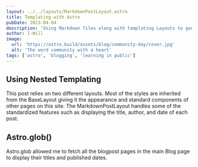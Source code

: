 ```yaml
---
layout: ../../layouts/MarkdownPostLayout.astro
title: Templating with Astro
pubDate: 2023-04-04
description: 'Using Markdown files along with tamplating Layouts to generate blog posts'
author: I-Will
image:
  url: 'https://astro.build/assets/blog/community-day/cover.jpg'
  alt: 'The word community with a heart'
tags: ['astro', 'blogging', 'learning in public']
---
```


## Using Nested Templating

This post relies on two different layouts. Most of the styles are inherited from the BaseLayout giving it the appearance and standard components of other pages on this site. The MarkdownPostLayout handles some of the standardized features such as displaying the title, author, and date of each post.

## Astro.glob()

Astro.glob allowed me to fetch all the blogpost pages in the main Blog page to display their titles and published dates.
